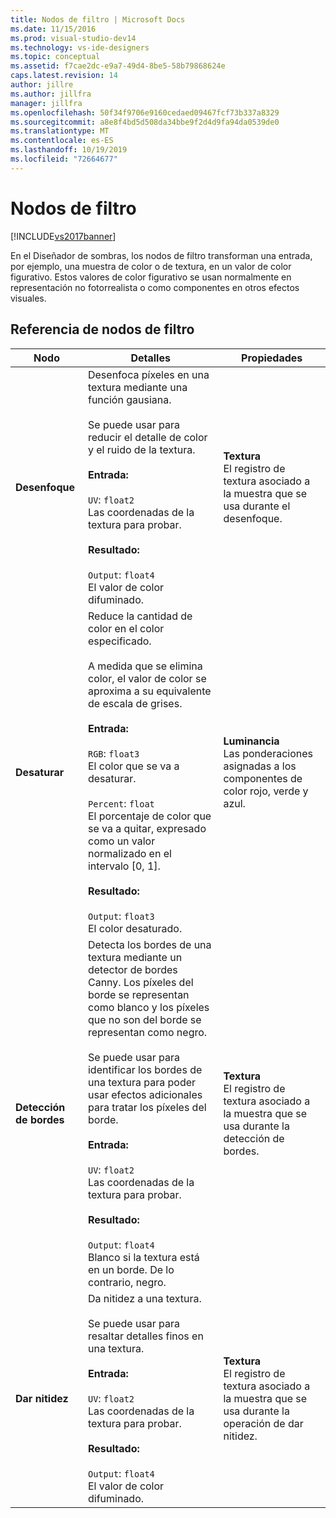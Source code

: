 ```yaml
---
title: Nodos de filtro | Microsoft Docs
ms.date: 11/15/2016
ms.prod: visual-studio-dev14
ms.technology: vs-ide-designers
ms.topic: conceptual
ms.assetid: f7cae2dc-e9a7-49d4-8be5-58b79868624e
caps.latest.revision: 14
author: jillre
ms.author: jillfra
manager: jillfra
ms.openlocfilehash: 50f34f9706e9160cedaed09467fcf73b337a8329
ms.sourcegitcommit: a8e8f4bd5d508da34bbe9f2d4d9fa94da0539de0
ms.translationtype: MT
ms.contentlocale: es-ES
ms.lasthandoff: 10/19/2019
ms.locfileid: "72664677"
---
```

# <a name="filter-nodes"></a>Nodos de filtro
[!INCLUDE[vs2017banner](../includes/vs2017banner.md)]

En el Diseñador de sombras, los nodos de filtro transforman una entrada, por ejemplo, una muestra de color o de textura, en un valor de color figurativo. Estos valores de color figurativo se usan normalmente en representación no fotorrealista o como componentes en otros efectos visuales.

## <a name="filter-node-reference"></a>Referencia de nodos de filtro

|Nodo|Detalles|Propiedades|
|----------|-------------|----------------|
|**Desenfoque**|Desenfoca píxeles en una textura mediante una función gausiana.<br /><br /> Se puede usar para reducir el detalle de color y el ruido de la textura.<br /><br /> **Entrada:**<br /><br /> `UV`: `float2`<br /> Las coordenadas de la textura para probar.<br /><br /> **Resultado:**<br /><br /> `Output`: `float4`<br /> El valor de color difuminado.|**Textura**<br /> El registro de textura asociado a la muestra que se usa durante el desenfoque.|
|**Desaturar**|Reduce la cantidad de color en el color especificado.<br /><br /> A medida que se elimina color, el valor de color se aproxima a su equivalente de escala de grises.<br /><br /> **Entrada:**<br /><br /> `RGB`: `float3`<br /> El color que se va a desaturar.<br /><br /> `Percent`: `float`<br /> El porcentaje de color que se va a quitar, expresado como un valor normalizado en el intervalo [0, 1].<br /><br /> **Resultado:**<br /><br /> `Output`: `float3`<br /> El color desaturado.|**Luminancia**<br /> Las ponderaciones asignadas a los componentes de color rojo, verde y azul.|
|**Detección de bordes**|Detecta los bordes de una textura mediante un detector de bordes Canny. Los píxeles del borde se representan como blanco y los píxeles que no son del borde se representan como negro.<br /><br /> Se puede usar para identificar los bordes de una textura para poder usar efectos adicionales para tratar los píxeles del borde.<br /><br /> **Entrada:**<br /><br /> `UV`: `float2`<br /> Las coordenadas de la textura para probar.<br /><br /> **Resultado:**<br /><br /> `Output`: `float4`<br /> Blanco si la textura está en un borde. De lo contrario, negro.|**Textura**<br /> El registro de textura asociado a la muestra que se usa durante la detección de bordes.|
|**Dar nitidez**|Da nitidez a una textura.<br /><br /> Se puede usar para resaltar detalles finos en una textura.<br /><br /> **Entrada:**<br /><br /> `UV`: `float2`<br /> Las coordenadas de la textura para probar.<br /><br /> **Resultado:**<br /><br /> `Output`: `float4`<br /> El valor de color difuminado.|**Textura**<br /> El registro de textura asociado a la muestra que se usa durante la operación de dar nitidez.|
